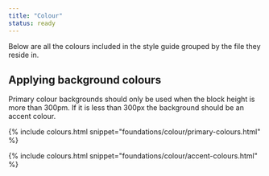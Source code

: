 ```yaml
---
title: "Colour"
status: ready
---
```


Below are all the colours included in the style guide grouped by the file they reside in.

## Applying background colours
Primary colour backgrounds should only be used when the block height is more than 300pm. If it is less than 300px the background should be an accent colour.

{% include colours.html snippet="foundations/colour/primary-colours.html" %}

{% include colours.html snippet="foundations/colour/accent-colours.html" %}